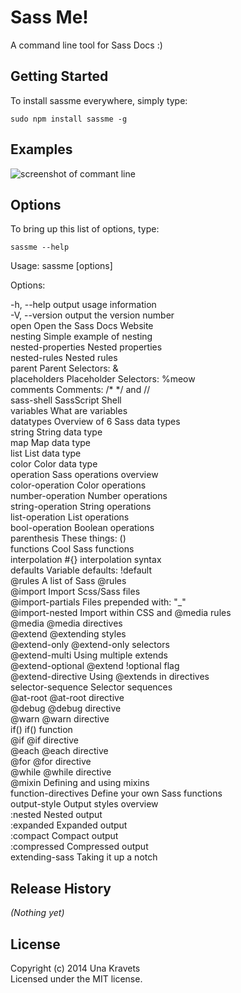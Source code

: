 # Sass Me!

A command line tool for Sass Docs :)

## Getting Started

To install sassme everywhere, simply type:

```
sudo npm install sassme -g
```

## Examples

![screenshot of commant line](https://raw.githubusercontent.com/una/sassme/master/sassme-screen.png)

## Options
To bring up this list of options, type:
```
sassme --help
```
Usage: sassme [options]

Options:

  -h, --help           output usage information
  <br />-V, --version        output the version number
  <br />open                 Open the Sass Docs Website
  <br />nesting              Simple example of nesting
  <br />nested-properties    Nested properties
  <br />nested-rules         Nested rules
  <br />parent               Parent Selectors: &
  <br />placeholders         Placeholder Selectors: %meow
  <br />comments             Comments: /* */ and //
  <br />sass-shell           SassScript Shell
  <br />variables            What are variables
  <br />datatypes            Overview of 6 Sass data types
  <br />string               String data type
  <br />map                  Map data type
  <br />list                 List data type
  <br />color                Color data type
  <br />operation            Sass operations overview
  <br />color-operation      Color operations
  <br />number-operation     Number operations
  <br />string-operation     String operations
  <br />list-operation       List operations
  <br />bool-operation       Boolean operations
  <br />parenthesis          These things: ()
  <br />functions            Cool Sass functions
  <br />interpolation        #{} interpolation syntax
  <br />defaults             Variable defaults: !default
  <br />@rules               A list of Sass @rules
  <br />@import              Import Scss/Sass files
  <br />@import-partials     Files prepended with: "_"
  <br />@import-nested       Import within CSS and @media rules
  <br />@media               @media directives
  <br />@extend              @extending styles
  <br />@extend-only         @extend-only selectors
  <br />@extend-multi        Using multiple extends
  <br />@extend-optional     @extend !optional flag
  <br />@extend-directive    Using @extends in directives
  <br />selector-sequence    Selector sequences
  <br />@at-root             @at-root directive
  <br />@debug               @debug directive
  <br />@warn                @warn directive
  <br />if()                 if() function
  <br />@if                  @if directive
  <br />@each                @each directive
  <br />@for                 @for directive
  <br />@while               @while directive
  <br />@mixin               Defining and using mixins
  <br />function-directives  Define your own Sass functions
  <br />output-style         Output styles overview
  <br />:nested              Nested output
  <br />:expanded            Expanded output
  <br />:compact             Compact output
  <br />:compressed          Compressed output
  <br />extending-sass       Taking it up a notch

## Release History
_(Nothing yet)_

## License
Copyright (c) 2014 Una Kravets  
Licensed under the MIT license.
